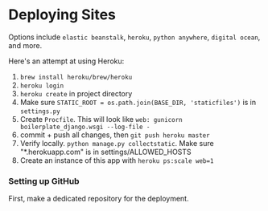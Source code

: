 # Deploying Sites

Options include `elastic beanstalk`, `heroku`, `python anywhere`,
`digital ocean`, and more.

Here's an attempt at using Heroku:
1. `brew install heroku/brew/heroku`
2. `heroku login`
3. `heroku create` in project directory
4. Make sure `STATIC_ROOT = os.path.join(BASE_DIR, 'staticfiles')` is in `settings.py`
5. Create `Procfile`. This will look like `web: gunicorn boilerplate_django.wsgi --log-file -`
6. commit + push all changes, then `git push heroku master`
7. Verify locally. `python manage.py collectstatic`. Make sure "\*.herokuapp.com" is in settings/ALLOWED_HOSTS
8. Create an instance of this app with `heroku ps:scale web=1`

### Setting up GitHub
First, make a dedicated repository for the deployment.
